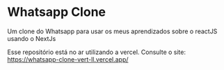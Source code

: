 # Whatsapp Clone

  Um clone do Whatsapp para usar os meus aprendizados sobre o reactJS usando o NextJs

  Esse repositório está no ar utilizando a vercel. Consulte o site: https://whatsapp-clone-vert-ll.vercel.app/
